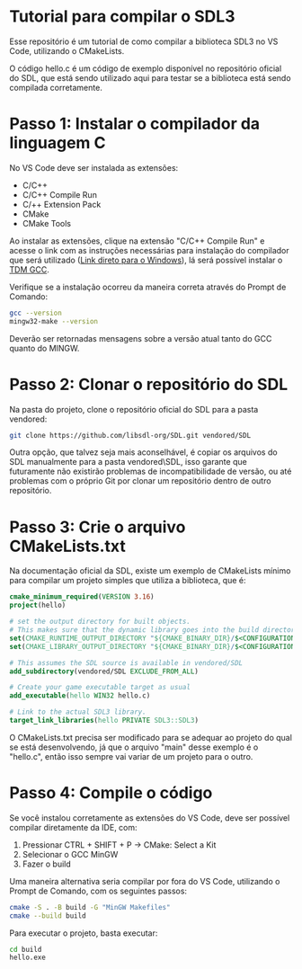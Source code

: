 # Tutorial para compilar o SDL3

Esse repositório é um tutorial de como compilar a biblioteca SDL3 no VS Code, utilizando o CMakeLists.

O código hello.c é um código de exemplo disponível no repositório oficial do SDL, que está sendo utilizado aqui para testar se a biblioteca está sendo compilada corretamente.

# Passo 1: Instalar o compilador da linguagem C
No VS Code deve ser instalada as extensões:
- C/C++
- C/C++ Compile Run
- C/++ Extension Pack
- CMake
- CMake Tools

Ao instalar as extensões, clique na extensão "C/C++ Compile Run" e acesse o link com as instruções necessárias para instalação do compilador que será utilizado ([Link direto para o Windows](https://github.com/danielpinto8zz6/c-cpp-compile-run/blob/HEAD/docs/COMPILER_SETUP.md#Windows)), lá será possível instalar o [TDM GCC](https://jmeubank.github.io/tdm-gcc/download/).

Verifique se a instalação ocorreu da maneira correta através do Prompt de Comando:
```sh
gcc --version
mingw32-make --version
```

Deverão ser retornadas mensagens sobre a versão atual tanto do GCC quanto do MINGW.


# Passo 2: Clonar o repositório do SDL
Na pasta do projeto, clone o repositório oficial do SDL para a pasta vendored:
```sh
git clone https://github.com/libsdl-org/SDL.git vendored/SDL
```
Outra opção, que talvez seja mais aconselhável, é copiar os arquivos do SDL manualmente para a pasta vendored\SDL, isso garante que futuramente não existirão problemas de incompatibilidade de versão, ou até problemas com o próprio Git por clonar um repositório dentro de outro repositório.

# Passo 3: Crie o arquivo CMakeLists.txt
Na documentação oficial da SDL, existe um exemplo de CMakeLists mínimo para compilar um projeto simples que utiliza a biblioteca, que é:
```cmake
cmake_minimum_required(VERSION 3.16)
project(hello)

# set the output directory for built objects.
# This makes sure that the dynamic library goes into the build directory automatically.
set(CMAKE_RUNTIME_OUTPUT_DIRECTORY "${CMAKE_BINARY_DIR}/$<CONFIGURATION>")
set(CMAKE_LIBRARY_OUTPUT_DIRECTORY "${CMAKE_BINARY_DIR}/$<CONFIGURATION>")

# This assumes the SDL source is available in vendored/SDL
add_subdirectory(vendored/SDL EXCLUDE_FROM_ALL)

# Create your game executable target as usual
add_executable(hello WIN32 hello.c)

# Link to the actual SDL3 library.
target_link_libraries(hello PRIVATE SDL3::SDL3)
```
O CMakeLists.txt precisa ser modificado para se adequar ao projeto do qual se está desenvolvendo, já que o arquivo "main" desse exemplo é o "hello.c", então isso sempre vai variar de um projeto para o outro.


# Passo 4: Compile o código
Se você instalou corretamente as extensões do VS Code, deve ser possível compilar diretamente da IDE, com:
  1. Pressionar CTRL + SHIFT + P -> CMake: Select a Kit
  2. Selecionar o GCC MinGW
  3. Fazer o build

Uma maneira alternativa seria compilar por fora do VS Code, utilizando o Prompt de Comando, com os seguintes passos:
```sh
cmake -S . -B build -G "MinGW Makefiles"
cmake --build build
```

Para executar o projeto, basta executar:
```sh
cd build
hello.exe
```





